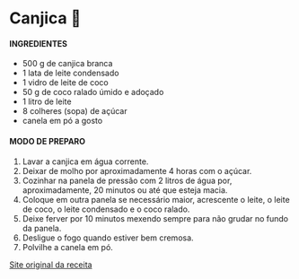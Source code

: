 # Canjica :corn:

#### INGREDIENTES

- 500 g de canjica branca
- 1 lata de leite condensado
- 1 vidro de leite de coco
- 50 g de coco ralado úmido e adoçado
- 1 litro de leite
- 8 colheres (sopa) de açúcar
- canela em pó a gosto

#### MODO DE PREPARO

1. Lavar a canjica em água corrente.
2. Deixar de molho por aproximadamente 4 horas com o açúcar.
3. Cozinhar na panela de pressão com 2 litros de água por, aproximadamente, 20 minutos ou até que esteja macia.
4. Coloque em outra panela se necessário maior, acrescente o leite, o leite de coco, o leite condensado e o coco ralado.
5. Deixe ferver por 10 minutos mexendo sempre para não grudar no fundo da panela.
6. Desligue o fogo quando estiver bem cremosa.
7. Polvilhe a canela em pó.

[Site original da receita](https://www.tudogostoso.com.br/receita/97021-canjica-com-leite-condensado.html)
